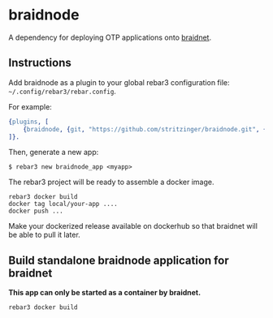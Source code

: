# braidnode

A dependency for deploying OTP applications onto
[braidnet](https://github.com/stritzinger/braidnet).

## Instructions
Add braidnode as a plugin to your global rebar3 configuration file: `~/.config/rebar3/rebar.config`.

For example:
```erlang
{plugins, [
    {braidnode, {git, "https://github.com/stritzinger/braidnode.git", {branch, "main"}}}
]}.
```

Then, generate a new app:

    $ rebar3 new braidnode_app <myapp>

The rebar3 project will be ready to assemble a docker image.

    rebar3 docker build
    docker tag local/your-app ....
    docker push ...

Make your dockerized release available on dockerhub so that braidnet will be able to pull it later.

## Build standalone braidnode application for braidnet
**This app can only be started as a container by braidnet.**

    rebar3 docker build
